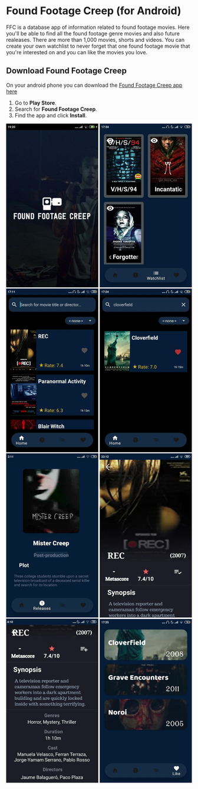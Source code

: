 # Found Footage Creep (for Android)
FFC is a database app of information related to found footage movies. Here you'll be able to find all the found footage genre movies and also future realeases. There are more than 1,000 movies, shorts and videos. You can create your own watchlist to never forget that one found footage movie that you're interested on and you can like the movies you love.
## Download Found Footage Creep

  On your android phone you can download the [Found Footage Creep app here](https://play.google.com/store/apps/details?id=com.movies.foundfootage)
  1. Go to **Play Store**.
  2. Search for **Found Footage Creep**.
  3. Find the app and click **Install**.

<img src = "screenshots/ffsc1.jpg" width=250>  <img src = "screenshots/watchlist.jpg" width=250>  <img src = "screenshots/home.jpg" width=250>  <img src = "screenshots/filter.jpg" width=250>  <img src = "screenshots/ff4.jpg" width=250>  <img src = "screenshots/ffsc3.jpg" width=250> <img src = "screenshots/ffsc5.jpg" width=250>  <img src = "screenshots/likes.jpg" width=250>
